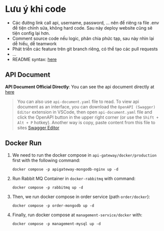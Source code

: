 # Lưu ý khi code 
- Các đường link call api, username, password, ... nên để riêng ra file .env để tiện chỉnh sửa, không hard code. Sau này deploy website cũng sẽ tiện config lại hơn.
- Comment source code nếu logic, phân chia phức tạp, sau này nhìn lại dễ hiểu, dễ teamwork
- Phát triển các feature trên git branch riêng, có thể tạo các pull requests
- ...
- README syntax: [here](https://docs.github.com/en/get-started/writing-on-github/getting-started-with-writing-and-formatting-on-github/basic-writing-and-formatting-syntax)

## API Document
**API Document Official Directly**: You can see the api document directly at [here](https://app.swaggerhub.com/apis/HaiLuu/GreenFeast/1.0.0)
> You can also use `api-document.yaml` file to read. To view api document as an interface, you can download the `OpenAPI (Swagger) Editor` extension in VSCode, then open `api-document.yaml` file and click the OpenAPI button in the upper right corner (or use the `Shift + Alt + P` hotkey). Another way is copy, paste content from this file to sites [Swagger Editor](https://editor.swagger.io/)

## Docker Run
1. We need to run the docker compose in `api-gateway/docker/production` first with the following command: 
   
    ```
    docker compose -p apigateway-mongodb-nginx up -d 
    ```
2. Run Rabbit MQ Container in `docker-rabbitmq` with command:
   
   ```
   docker compose -p rabbitmq up -d 
   ```
3. Then, we run docker compose in order service (path `order/docker`):
   
   ```
   docker compose -p order-mongodb up -d 
   ```
4. Finally, run docker compose at `management-service/docker` with:

    ```
    docker compose -p management-mysql up -d
    ```